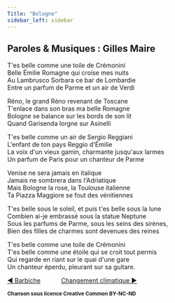 ```yaml
---
Title: "Bologne"
sidebar_left: sidebar
---
```


##  Paroles & Musiques :  Gilles Maire
  
  
T'es belle comme une toile de Crémonini  
Belle Émilie Romagne qui croise mes nuits  
Au Lambrusco Sorbara ce bar de Lombardie  
Entre un parfum de Parme et un air de Verdi  
  
Réno, le grand Réno revenant de Toscane  
T'enlace dans son bras ma belle Romagne  
Bologne se balance sur les bords de son lit  
Quand Garisenda lorgne sur Asinelli  
  
T'es belle comme un air de Sergio Reggiani  
L'enfant de ton pays Reggio d'Émilie  
La voix d'un vieux gamin, charmante jusqu'aux larmes  
Un parfum de Paris pour un chanteur de Parme  
  
Venise ne sera jamais en italique  
Jamais ne sombrera dans l'Adriatique  
Mais Bologne la rose, la Toulouse italienne  
Ta Piazza Maggiore se fout des vénitiennes  
  
T'es belle sous le soleil, et puis t'es belle sous la lune  
Combien ai-je embrassé sous la statue Neptune  
Sous les parfums de Parme, sous les seins des sirènes,  
Bien des filles de charmes sont devenues des reines  
  
T'es belle comme une toile de Crémonini  
T'es belle comme une étoile qui se croit tout permis  
Qui regarde en riant sur le quai d'une gare  
Un chanteur éperdu, pleurant sur sa guitare.  
  


[ ◀ Barbiche](../barbiche) ​ ​ ​ ​ ​ ​ ​ ​ ​ ​ ​ ​[Changement climatique ▶](../changement_climatique)


<b><sub>Chanson sous licence Creative Common BY-NC-ND</sub></b>
